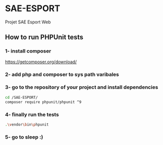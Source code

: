 # SAE-ESPORT

 Projet SAE Esport Web

## How to run PHPUnit tests

### 1- install composer

<https://getcomposer.org/download/>

### 2- add php and composer to sys path varibales

### 3- go to the repository of your project and install dependencies

 ```sh
 cd /SAE-ESPORT/
 composer require phpunit/phpunit ^9
 ```

### 4- finally run the tests

 ```sh
 .\vendor\bin\phpunit 
 ```

### 5- go to sleep :)
